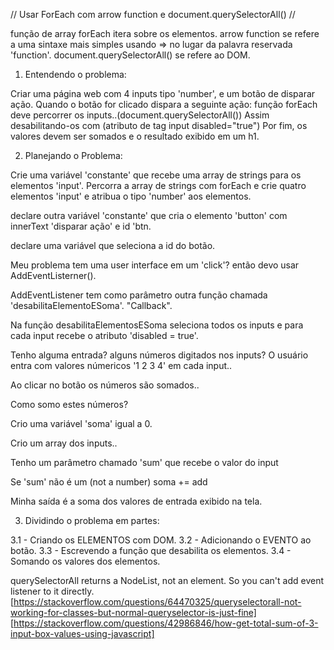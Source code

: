 // Usar ForEach com arrow function e document.querySelectorAll() //

função de array forEach itera sobre os elementos.
arrow function se refere a uma sintaxe mais simples usando => no lugar da palavra reservada 'function'.
document.querySelectorAll() se refere ao DOM.

1. Entendendo o problema:

Criar uma página web com 4 inputs tipo 'number',
e um botão de disparar ação.
Quando o botão for clicado dispara a seguinte ação:
função forEach deve percorrer os inputs..(document.querySelectorAll())
Assim desabilitando-os com (atributo de tag input disabled="true")
Por fim, os valores devem ser somados e o resultado exibido em um h1.

2. Planejando o Problema:

Crie uma variável 'constante' que recebe uma array de strings para os elementos 'input'.
Percorra a array de strings com forEach e crie quatro elementos 'input' e atribua o tipo 'number' aos elementos.

declare outra variável 'constante' que cria o elemento 'button' com innerText 'disparar ação' e id 'btn.

declare uma variável que seleciona a id do botão. 

Meu problema tem uma user interface em um 'click'? então devo usar AddEventListerner().

AddEventListener tem como parâmetro outra função chamada 'desabilitaElementoESoma'. "Callback".

Na função desabilitaElementosESoma seleciona todos os inputs e
para cada input recebe o atributo 'disabled = true'.

Tenho alguma entrada? alguns números digitados nos inputs?
O usuário entra com valores númericos '1 2 3 4' em cada input..

Ao clicar no botão os números são somados..

Como somo estes números?

Crio uma variável 'soma' igual a 0.

Crio um array dos inputs..

Tenho um parâmetro chamado 'sum' que recebe o valor do input

Se 'sum' não é um (not a number) soma += add

Minha saída é a soma dos valores de entrada exibido na tela.

3. Dividindo o problema em partes:

3.1 - Criando os ELEMENTOS com DOM.
3.2 - Adicionando o EVENTO ao botão.
3.3 - Escrevendo a função que desabilita os elementos.
3.4 - Somando os valores dos elementos.


querySelectorAll returns a NodeList, not an element. So you can't add event listener to it directly.[https://stackoverflow.com/questions/64470325/queryselectorall-not-working-for-classes-but-normal-queryselector-is-just-fine]
[https://stackoverflow.com/questions/42986846/how-get-total-sum-of-3-input-box-values-using-javascript]